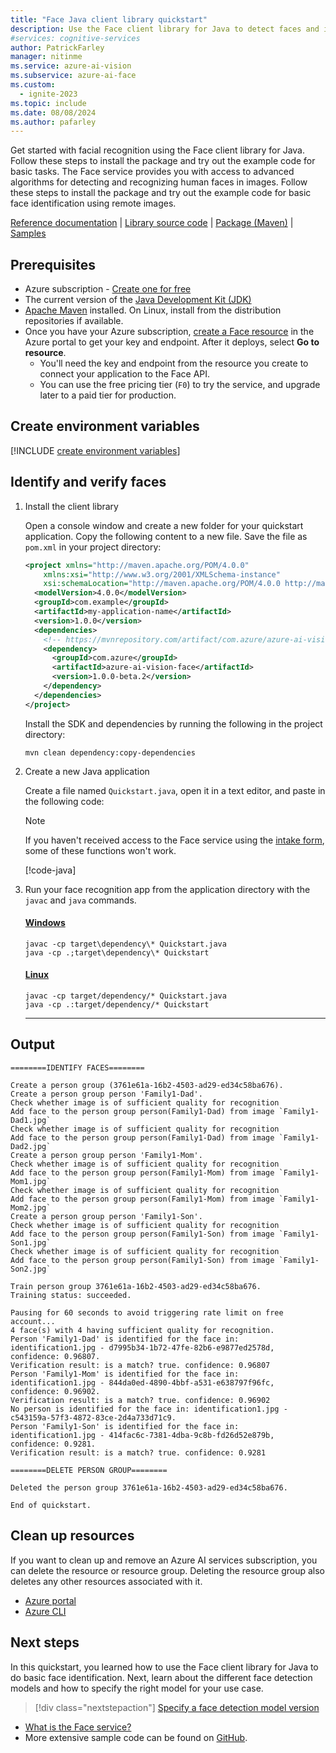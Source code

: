 ```yaml
---
title: "Face Java client library quickstart"
description: Use the Face client library for Java to detect faces and identify faces (facial recognition search).
#services: cognitive-services
author: PatrickFarley
manager: nitinme
ms.service: azure-ai-vision
ms.subservice: azure-ai-face
ms.custom:
  - ignite-2023
ms.topic: include
ms.date: 08/08/2024
ms.author: pafarley
---
```


Get started with facial recognition using the Face client library for Java. Follow these steps to install the package and try out the example code for basic tasks. The Face service provides you with access to advanced algorithms for detecting and recognizing human faces in images. Follow these steps to install the package and try out the example code for basic face identification using remote images.

[Reference documentation](https://aka.ms/azsdk-java-face-ref) | [Library source code](https://github.com/Azure/azure-sdk-for-java/tree/main/sdk/face/azure-ai-vision-face) | [Package (Maven)](https://central.sonatype.com/artifact/com.azure/azure-ai-vision-face) | [Samples](https://github.com/Azure/azure-sdk-for-java/tree/main/sdk/face/azure-ai-vision-face/src/samples)

## Prerequisites

* Azure subscription - [Create one for free](https://azure.microsoft.com/free/cognitive-services/)
* The current version of the [Java Development Kit (JDK)](https://www.microsoft.com/openjdk)
* [Apache Maven](https://maven.apache.org/download.cgi) installed. On Linux, install from the distribution repositories if available.
* Once you have your Azure subscription, <a href="https://portal.azure.com/#create/Microsoft.CognitiveServicesFace"  title="Create a Face resource"  target="_blank">create a Face resource</a> in the Azure portal to get your key and endpoint. After it deploys, select **Go to resource**.
    * You'll need the key and endpoint from the resource you create to connect your application to the Face API.
    * You can use the free pricing tier (`F0`) to try the service, and upgrade later to a paid tier for production.


## Create environment variables

[!INCLUDE [create environment variables](../face-environment-variables.md)]

## Identify and verify faces

1. Install the client library

    Open a console window and create a new folder for your quickstart application. Copy the following content to a new file. Save the file as `pom.xml` in your project directory:

    <!-- [!INCLUDE][](https://raw.githubusercontent.com/Azure-Samples/cognitive-services-quickstart-code/master/java/Face/pom.xml)] -->
    ```xml
    <project xmlns="http://maven.apache.org/POM/4.0.0"
        xmlns:xsi="http://www.w3.org/2001/XMLSchema-instance"
        xsi:schemaLocation="http://maven.apache.org/POM/4.0.0 http://maven.apache.org/xsd/maven-4.0.0.xsd">
      <modelVersion>4.0.0</modelVersion>
      <groupId>com.example</groupId>
      <artifactId>my-application-name</artifactId>
      <version>1.0.0</version>
      <dependencies>
        <!-- https://mvnrepository.com/artifact/com.azure/azure-ai-vision-face -->
        <dependency>
          <groupId>com.azure</groupId>
          <artifactId>azure-ai-vision-face</artifactId>
          <version>1.0.0-beta.2</version>
        </dependency>
      </dependencies>
    </project>
    ```

    Install the SDK and dependencies by running the following in the project directory:

    ```console
    mvn clean dependency:copy-dependencies
    ```

1. Create a new Java application

    Create a file named `Quickstart.java`, open it in a text editor, and paste in the following code:

    > [!NOTE]
    > If you haven't received access to the Face service using the [intake form](https://aka.ms/facerecognition), some of these functions won't work.

    [!code-java[](~/cognitive-services-quickstart-code/java/Face/Quickstart.java?name=snippet_single)]


1. Run your face recognition app from the application directory with the `javac` and `java` commands.

    #### [Windows](#tab/windows)

    ```console
    javac -cp target\dependency\* Quickstart.java
    java -cp .;target\dependency\* Quickstart
    ```

    #### [Linux](#tab/linux)

    ```console
    javac -cp target/dependency/* Quickstart.java
    java -cp .:target/dependency/* Quickstart
    ```

    ---



## Output

```console
========IDENTIFY FACES========

Create a person group (3761e61a-16b2-4503-ad29-ed34c58ba676).
Create a person group person 'Family1-Dad'.
Check whether image is of sufficient quality for recognition
Add face to the person group person(Family1-Dad) from image `Family1-Dad1.jpg`
Check whether image is of sufficient quality for recognition
Add face to the person group person(Family1-Dad) from image `Family1-Dad2.jpg`
Create a person group person 'Family1-Mom'.
Check whether image is of sufficient quality for recognition
Add face to the person group person(Family1-Mom) from image `Family1-Mom1.jpg`
Check whether image is of sufficient quality for recognition
Add face to the person group person(Family1-Mom) from image `Family1-Mom2.jpg`
Create a person group person 'Family1-Son'.
Check whether image is of sufficient quality for recognition
Add face to the person group person(Family1-Son) from image `Family1-Son1.jpg`
Check whether image is of sufficient quality for recognition
Add face to the person group person(Family1-Son) from image `Family1-Son2.jpg`

Train person group 3761e61a-16b2-4503-ad29-ed34c58ba676.
Training status: succeeded.

Pausing for 60 seconds to avoid triggering rate limit on free account...
4 face(s) with 4 having sufficient quality for recognition.
Person 'Family1-Dad' is identified for the face in: identification1.jpg - d7995b34-1b72-47fe-82b6-e9877ed2578d, confidence: 0.96807.
Verification result: is a match? true. confidence: 0.96807
Person 'Family1-Mom' is identified for the face in: identification1.jpg - 844da0ed-4890-4bbf-a531-e638797f96fc, confidence: 0.96902.
Verification result: is a match? true. confidence: 0.96902
No person is identified for the face in: identification1.jpg - c543159a-57f3-4872-83ce-2d4a733d71c9.
Person 'Family1-Son' is identified for the face in: identification1.jpg - 414fac6c-7381-4dba-9c8b-fd26d52e879b, confidence: 0.9281.
Verification result: is a match? true. confidence: 0.9281

========DELETE PERSON GROUP========

Deleted the person group 3761e61a-16b2-4503-ad29-ed34c58ba676.

End of quickstart.
```



## Clean up resources

If you want to clean up and remove an Azure AI services subscription, you can delete the resource or resource group. Deleting the resource group also deletes any other resources associated with it.

* [Azure portal](../../../multi-service-resource.md?pivots=azportal#clean-up-resources)
* [Azure CLI](../../../multi-service-resource.md?pivots=azcli#clean-up-resources)

## Next steps

In this quickstart, you learned how to use the Face client library for Java to do basic face identification. Next, learn about the different face detection models and how to specify the right model for your use case.

> [!div class="nextstepaction"]
> [Specify a face detection model version](../../how-to/specify-detection-model.md)

* [What is the Face service?](../../overview-identity.md)
* More extensive sample code can be found on [GitHub](https://aka.ms/FaceSamples).
